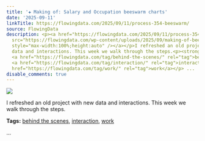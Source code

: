 ```yaml
---
title: '✚ Making of: Salary and Occupation beeswarm charts'
date: '2025-09-11'
linkTitle: https://flowingdata.com/2025/09/11/process-354-beeswarm/
source: FlowingData
description: <p><a href="https://flowingdata.com/2025/09/11/process-354-beeswarm/"><img
  src="https://flowingdata.com/wp-content/uploads/2025/09/making-of-beeswarm-featured-750x500.png"
  style="max-width:100%;height:auto" /></a></p>I refreshed an old project with new
  data and interactions. This week we walk through the steps.<p><strong>Tags:</strong>
  <a href="https://flowingdata.com/tag/behind-the-scenes/" rel="tag">behind the scenes</a>,
  <a href="https://flowingdata.com/tag/interaction/" rel="tag">interaction</a>, <a
  href="https://flowingdata.com/tag/work/" rel="tag">work</a></p> ...
disable_comments: true
---
```

<p><a href="https://flowingdata.com/2025/09/11/process-354-beeswarm/"><img src="https://flowingdata.com/wp-content/uploads/2025/09/making-of-beeswarm-featured-750x500.png" style="max-width:100%;height:auto" /></a></p>I refreshed an old project with new data and interactions. This week we walk through the steps.<p><strong>Tags:</strong> <a href="https://flowingdata.com/tag/behind-the-scenes/" rel="tag">behind the scenes</a>, <a href="https://flowingdata.com/tag/interaction/" rel="tag">interaction</a>, <a href="https://flowingdata.com/tag/work/" rel="tag">work</a></p> ...